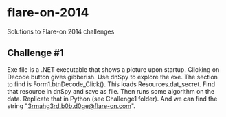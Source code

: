 # flare-on-2014
Solutions to Flare-on 2014 challenges

## Challenge #1
Exe file is a .NET executable that shows a picture upon startup. Clicking on Decode button gives gibberish. Use dnSpy to explore the exe.
The section to find is Form1.btnDecode_Click(). This loads Resources.dat_secret. Find that resource in dnSpy and save as file. Then runs some algorithm on the data.
Replicate that in Python (see Challenge1 folder). And we can find the string "3rmahg3rd.b0b.d0ge@flare-on.com".
